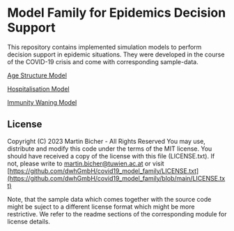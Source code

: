 # Model Family for Epidemics Decision Support
This repository contains implemented simulation models to perform decision support in epidemic situations. They were developed in the course of the COVID-19 crisis and come with corresponding sample-data.

[Age Structure Model](age_structure_model/readme.md)

[Hospitalisation Model](hospitalisation_model/readme.md)

[Immunity Waning Model](immunity_waining_model/readme.md)

## License
Copyright (C) 2023 Martin Bicher - All Rights Reserved
You may use, distribute and modify this code under the terms of the MIT license. You should have received a copy of the license with this file (LICENSE.txt). If not, please write to martin.bicher@tuwien.ac.at or visit [https://github.com/dwhGmbH/covid19_model_family/LICENSE.txt](https://github.com/dwhGmbH/covid19_model_family/blob/main/LICENSE.txt)

Note, that the sample data which comes together with the source code might be suject to a different license format which might be more restrictive. We refer to the readme sections of the corresponding module for license details.
